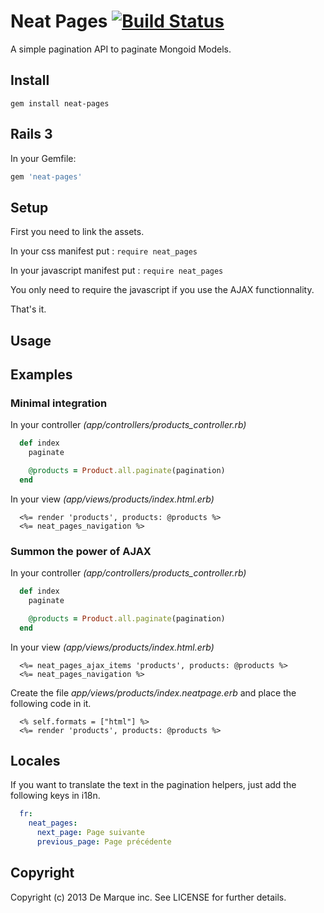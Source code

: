 Neat Pages [![Build Status](https://secure.travis-ci.org/demarque/neat-pages.png?branch=master)](http://travis-ci.org/demarque/neat-pages)
===============

A simple pagination API to paginate Mongoid Models.

Install
-------

```
gem install neat-pages
```

Rails 3
-------

In your Gemfile:

```ruby
gem 'neat-pages'
```


Setup
-----

First you need to link the assets.

In your css manifest put : ``` require neat_pages ```

In your javascript manifest put : ``` require neat_pages ```

You only need to require the javascript if you use the AJAX functionnality.

That's it.


Usage
-----


Examples
--------

### Minimal integration

In your controller *(app/controllers/products_controller.rb)*

```ruby
  def index
    paginate

    @products = Product.all.paginate(pagination)
  end
```

In your view *(app/views/products/index.html.erb)*

```erb
  <%= render 'products', products: @products %>
  <%= neat_pages_navigation %>
```


### Summon the power of AJAX

In your controller *(app/controllers/products_controller.rb)*

```ruby
  def index
    paginate

    @products = Product.all.paginate(pagination)
  end
```

In your view *(app/views/products/index.html.erb)*

```erb
  <%= neat_pages_ajax_items 'products', products: @products %>
  <%= neat_pages_navigation %>
```

Create the file *app/views/products/index.neatpage.erb* and place the following code in it.

```erb
  <% self.formats = ["html"] %>
  <%= render 'products', products: @products %>
```


Locales
-------

If you want to translate the text in the pagination helpers, just add the following keys in i18n.

```yml
  fr:
    neat_pages:
      next_page: Page suivante
      previous_page: Page précédente
```


Copyright
---------

Copyright (c) 2013 De Marque inc. See LICENSE for further details.
